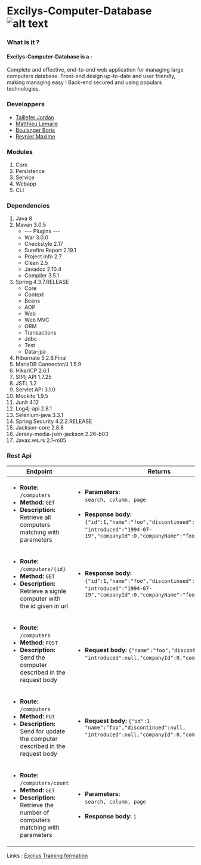 # Excilys-Computer-Database ![alt text][logo]

[logo]:http://excilysffg.cluster003.ovh.net/wp-content/uploads/2017/01/excilys495-295.png "Logo Excilys"
### What is it ?
#### Excilys-Computer-Database is a :
Complete and effective, end-to-end web application for managing large computers database.
Front-end design up-to-date and user friendly, making managing easy !
Back-end secured and using populars technologies.

### Developpers 
* [Taillefer Jordan](https://github.com/jordantaillefer/)
* [Matthieu Lemaile](https://github.com/MatthieuLemaile/)
* [Boulanger Boris](https://github.com/borisblngr")
* [Reynier Maxime](https://github.com/MaximeRnR/)



### Modules

1. Core
2. Persistence
3. Service
4. Webapp
5. CLI


### Dependencies

1. Java 8
2. Maven 3.0.5
   * --- Plugins ---
   * War 3.0.0
   * Checkstyle  2.17
   * Surefire Report 2.19.1
   * Project info 2.7
   * Clean 2.5
   * Javadoc 2.10.4
   * Compiler 3.5.1
3. Spring 4.3.7.RELEASE
   * Core
   * Context
   * Beans
   * AOP
   * Web
   * Web MVC
   * ORM
   * Transactions
   * Jdbc
   * Test
   * Data-jpa 
4. Hibernate 5.2.6.Final
5. MariaDB Connector/J 1.5.9
6. HikariCP 2.6.1
7. Slf4j API 1.7.25
8. JSTL 1.2
9. Servlet API 3.1.0
10. Mockito 1.9.5
11. Junit 4.12
12. Log4j-api 2.8.1
13. Selenium-java 3.3.1
14. Spring Security 4.2.2.RELEASE
15. Jackson-core 2.8.8
16. Jersey-media-json-jackson 2.26-b03
17. Javax.ws.rs 2.1-m05


### Rest Api

| Endpoint | Returns |
| ----- | ------ |
| <ul> <li> **Route:**  ``/computers`` </li> <li> **Method:** ``GET`` </li> <li> **Description:** Retrieve all computers matching with parameters </li> </ul> | <ul> <li> **Parameters:** </br> ``search, column, page`` </li> </br> <li> **Response body:** ``{"id":1,"name":"foo","discontinued":null,``</br>``"introduced":"1994-07-19","companyId":0,"companyName":"foo"}`` </li></ul>|
| <ul> <li> **Route:**  ``/computers/{id}`` </li> <li> **Method:** ``GET`` </li> <li> **Description:** Retrieve a signle computer with the id given in url </li> </ul> | <ul> <li> **Response body:** ``{"id":1,"name":"foo","discontinued":null,``</br>``"introduced":"1994-07-19","companyId":0,"companyName":"foo"}`` </li></ul>|
| <ul> <li> **Route:**  ``/computers`` </li> <li> **Method:** ``POST`` </li> <li> **Description:** Send the computer described in the request body </li> </ul> | <ul> <li> **Request body:** ``{"name":"foo","discontinued":null,``</br>``"introduced":null,"companyId":0,"companyName":"foo"}`` </li></ul>|
| <ul> <li> **Route:**  ``/computers`` </li> <li> **Method:** ``PUT`` </li> <li> **Description:** Send for update the computer described in the request body  </li> </ul> | <ul> <li> **Request body:** ``{"id":1 "name":"foo","discontinued":null,``</br>``"introduced":null,"companyId":0,"companyName":"foo"}`` </li></ul>|
| <ul> <li> **Route:**  ``/computers/count`` </li> <li> **Method:** ``GET`` </li> <li> **Description:** Retrieve the number of computers matching with parameters </li> </ul> | <ul> <li> **Parameters:** </br> ``search, column, page`` </li> </br> <li> **Response body:** ``1`` </li></ul>|



Links : 
[Excilys Training formation](https://github.com/excilys/training-java "Github of the formation")





